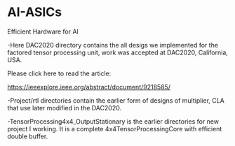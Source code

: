 # AI-ASICs
Efficient Hardware for AI


-Here DAC2020 directory contains the all desigs we implemented for the factored tensor processing unit, work was accepted at DAC2020, California, USA.

Please click here to read the article:

https://ieeexplore.ieee.org/abstract/document/9218585/

-Project/rtl directories contain the earlier form of designs of multiplier, CLA that use later modified in the DAC2020. 

-TensorProcessing4x4_OutputStationary is the earlier directories for new project I working. It is a complete 4x4TensorProcessingCore with efficient double buffer.



